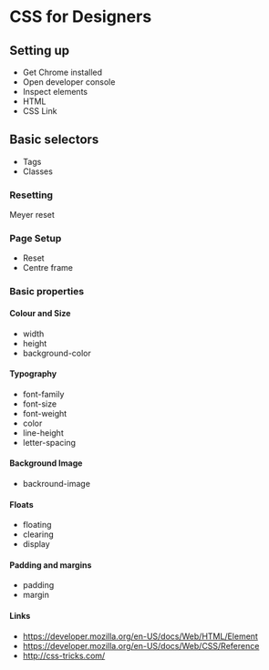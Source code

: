 # CSS for Designers

## Setting up

* Get Chrome installed
* Open developer console
* Inspect elements
* HTML
* CSS Link

## Basic selectors

* Tags
* Classes

### Resetting

Meyer reset

### Page Setup

* Reset
* Centre frame

### Basic properties

#### Colour and Size

* width
* height
* background-color

#### Typography

* font-family
* font-size
* font-weight
* color
* line-height
* letter-spacing

#### Background Image

* backround-image

#### Floats

* floating
* clearing
* display

#### Padding and margins

* padding
* margin

#### Links

* <https://developer.mozilla.org/en-US/docs/Web/HTML/Element>
* <https://developer.mozilla.org/en-US/docs/Web/CSS/Reference>
* <http://css-tricks.com/>
